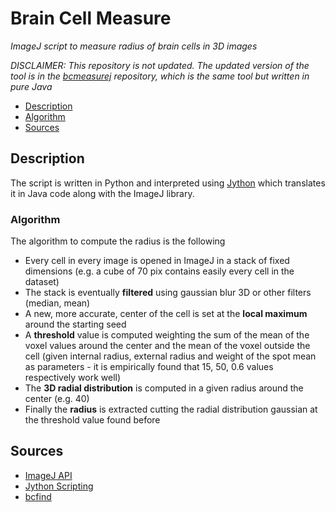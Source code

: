 # Brain Cell Measure
_ImageJ script to measure radius of brain cells in 3D images_

_DISCLAIMER: This repository is not updated. The updated version of the tool is in the [bcmeasurej]() repository, which is the same tool but written in pure Java_

- [Description](#description)
- [Algorithm](#algorithm)
- [Sources](#sources)

## Description
The script is written in Python and interpreted using [Jython](https://www.jython.org)
which translates it in Java code along with the ImageJ library.

### Algorithm

The algorithm to compute the radius is the following
- Every cell in every image is opened in ImageJ in a stack of fixed dimensions (e.g. a cube of 70 pix contains easily every cell in the dataset)
- The stack is eventually **filtered** using gaussian blur 3D or other filters (median, mean)
- A new, more accurate, center of the cell is set at the **local maximum** around the starting seed
- A **threshold** value is computed weighting the sum of the mean of the voxel values around the center and the mean of the voxel outside the cell (given internal radius, external radius and weight of the spot mean as parameters - it is empirically found that 15, 50, 0.6 values respectively work well)
- The **3D radial distribution** is computed in a given radius around the center (e.g. 40)
- Finally the **radius** is extracted cutting the radial distribution gaussian at the threshold value found before

## Sources
- [ImageJ API](https://imagej.nih.gov/ij/developer/api/)
- [Jython Scripting](https://imagej.net/Jython_Scripting)
- [bcfind](https://github.com/paolo-f/bcfind)
